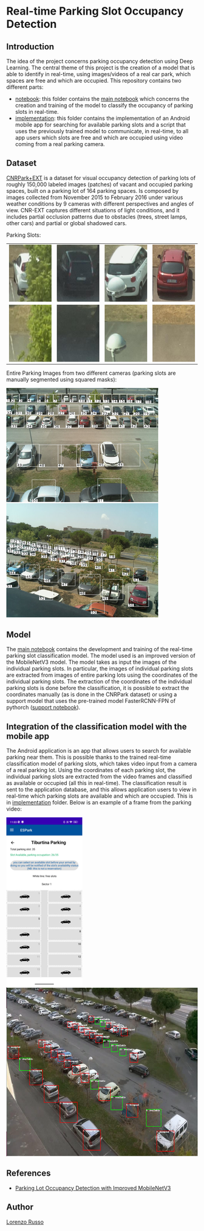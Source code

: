 # Real-time Parking Slot Occupancy Detection
## Introduction
The idea of the project concerns parking occupancy detection using Deep Learning. The central theme of this project is the creation of a model that is able to identify in real-time, using images/videos of a real car park, which spaces are free and which are occupied.
This repository contains two different parts:
* [notebook](notebook): this folder contains the [main notebook](notebook/parking_slot_classification.ipynb) which concerns the creation and training of the model to classify the occupancy of parking slots in real-time.
* [implementation](implementation): this folder contains the implementation of an Android mobile app for searching for available parking slots and a script that uses the previously trained model to communicate, in real-time, to all app users which slots are free and which are occupied using video coming from a real parking camera.
## Dataset
[CNRPark+EXT](http://cnrpark.it) is a dataset for visual occupancy detection of parking lots of roughly 150,000 labeled images (patches) of vacant and occupied parking spaces, built on a parking lot of 164 parking spaces. Is composed by images collected from November 2015 to February 2016 under various weather conditions by 9 cameras with different perspectives and angles of view. CNR-EXT captures different situations of light conditions, and it includes partial occlusion patterns due to obstacles (trees, street lamps, other cars) and partial or global shadowed cars.

Parking Slots:

|  |  |  |  |
|:----:|:----:|:----:|:----:|
| <img src="https://github.com/lorenzoR21/Computer-Vision-Project/blob/main/readme_images/11busy.jpg" width="150" height="150"> | <img src="https://github.com/lorenzoR21/Computer-Vision-Project/blob/main/readme_images/13busy.jpg" width="150" height="150"> | <img src="https://github.com/lorenzoR21/Computer-Vision-Project/blob/main/readme_images/34busy.jpg" width="150" height="150"> | <img src="https://github.com/lorenzoR21/Computer-Vision-Project/blob/main/readme_images/38busy.jpg" width="150" height="150"> |
| <img src="https://github.com/lorenzoR21/Computer-Vision-Project/blob/main/readme_images/11empty.jpg" width="150" height="150"> | <img src="https://github.com/lorenzoR21/Computer-Vision-Project/blob/main/readme_images/13empty.jpg" width="150" height="150"> | <img src="https://github.com/lorenzoR21/Computer-Vision-Project/blob/main/readme_images/34empty.jpg" width="150" height="150"> | <img src="https://github.com/lorenzoR21/Computer-Vision-Project/blob/main/readme_images/38empty.jpg" width="150" height="150"> |

Entire Parking Images from two different cameras (parking slots are manually segmented using squared masks):

<img src="https://github.com/lorenzoR21/Computer-Vision-Project/blob/main/readme_images/cam_a.jpg" width="400" height="300">                  <img src="https://github.com/lorenzoR21/Computer-Vision-Project/blob/main/readme_images/cam_b.jpg" width="400" height="300"> 


## Model
The [main notebook](notebook/parking_slot_classification.ipynb) contains the development and training of the real-time parking slot classification model. The model used is an improved version of the MobileNetV3 model. The model takes as input the images of the individual parking slots. In particular, the images of individual parking slots are extracted from images of entire parking lots using the coordinates of the individual parking slots. The extraction of the coordinates of the individual parking slots is done before the classification, it is possible to extract the coordinates manually (as is done in the CNRPark dataset) or using a support model that uses the pre-trained model FasterRCNN-FPN of pythorch ([support notebook](notebook/parking_slot_detection.ipynb)).
## Integration of the classification model with the mobile app
The Android application is an app that allows users to search for available parking near them. This is possible thanks to the trained real-time classification model of parking slots, which takes video input from a camera of a real parking lot. Using the coordinates of each parking slot, the individual parking slots are extracted from the video frames and classified as available or occupied (all this in real-time). The classification result is sent to the application database, and this allows application users to view in real-time which parking slots are available and which are occupied. This is in [implementation](implementation) folder. Below is an example of a frame from the parking video:

<img src="https://github.com/lorenzoR21/Computer-Vision-Project/blob/main/readme_images/app_parking.jpg" width="200" height="444">   <img src="https://github.com/lorenzoR21/Computer-Vision-Project/blob/main/readme_images/ann_image.png" width="590" height="444">

## References
* [Parking Lot Occupancy Detection with Improved MobileNetV3](https://doi.org/10.3390/s23177642)
## Author
[Lorenzo Russo](https://github.com/lorenzoR21)

